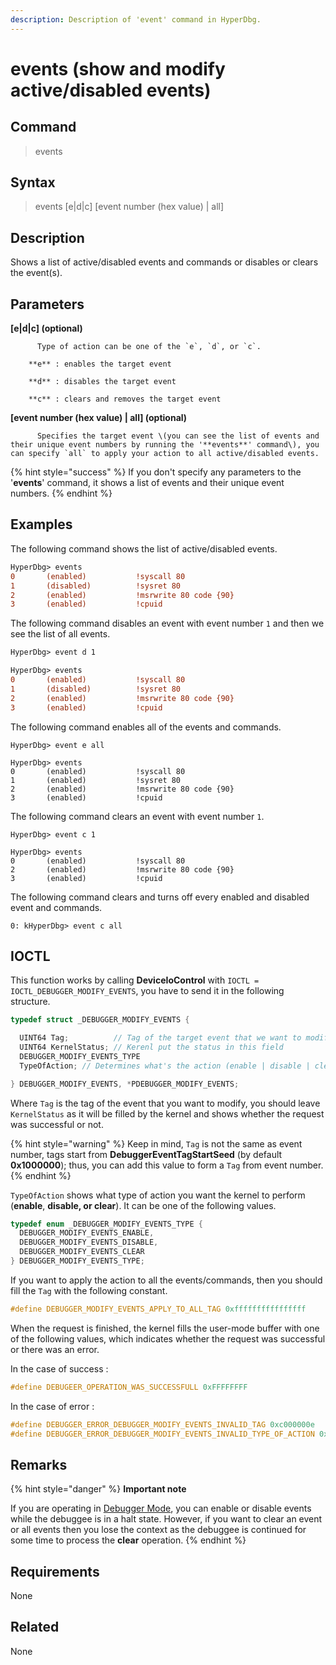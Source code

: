 ```yaml
---
description: Description of 'event' command in HyperDbg.
---
```


# events \(show and modify active/disabled events\)

## Command

> events

## Syntax

> events \[e\|d\|c\] \[event number \(hex value\) \| all\]

## Description

Shows a list of active/disabled events and commands or disables or clears the event\(s\).

## Parameters

**\[e\|d\|c\] \(optional\)**

```text
      Type of action can be one of the `e`, `d`, or `c`.

    **e** : enables the target event

    **d** : disables the target event

    **c** : clears and removes the target event
```

**\[event number \(hex value\) \| all\] \(optional\)**

```text
      Specifies the target event \(you can see the list of events and their unique event numbers by running the '**events**' command\), you can specify `all` to apply your action to all active/disabled events.
```

{% hint style="success" %}
If you don't specify any parameters to the '**events**' command, it shows a list of events and their unique event numbers.
{% endhint %}

## Examples

The following command shows the list of active/disabled events.

```diff
HyperDbg> events
0       (enabled)           !syscall 80
1       (disabled)          !sysret 80
2       (enabled)           !msrwrite 80 code {90}
3       (enabled)           !cpuid
```

The following command disables an event with event number `1` and then we see the list of all events.

```diff
HyperDbg> event d 1

HyperDbg> events
0       (enabled)           !syscall 80
1       (disabled)          !sysret 80
2       (enabled)           !msrwrite 80 code {90}
3       (enabled)           !cpuid
```

The following command enables all of the events and commands.

```text
HyperDbg> event e all

HyperDbg> events
0       (enabled)           !syscall 80
1       (enabled)           !sysret 80
2       (enabled)           !msrwrite 80 code {90}
3       (enabled)           !cpuid
```

The following command clears an event with event number `1`.

```text
HyperDbg> event c 1

HyperDbg> events
0       (enabled)           !syscall 80
2       (enabled)           !msrwrite 80 code {90}
3       (enabled)           !cpuid
```

The following command clears and turns off every enabled and disabled event and commands.

```text
0: kHyperDbg> event c all
```

## IOCTL

This function works by calling **DeviceIoControl** with `IOCTL = IOCTL_DEBUGGER_MODIFY_EVENTS`, you have to send it in the following structure.

```c
typedef struct _DEBUGGER_MODIFY_EVENTS {

  UINT64 Tag;          // Tag of the target event that we want to modify
  UINT64 KernelStatus; // Kerenl put the status in this field
  DEBUGGER_MODIFY_EVENTS_TYPE
  TypeOfAction; // Determines what's the action (enable | disable | clear)

} DEBUGGER_MODIFY_EVENTS, *PDEBUGGER_MODIFY_EVENTS;
```

Where `Tag` is the tag of the event that you want to modify, you should leave `KernelStatus` as it will be filled by the kernel and shows whether the request was successful or not.

{% hint style="warning" %}
Keep in mind, `Tag` is not the same as event number, tags start from **DebuggerEventTagStartSeed** \(by default **0x1000000**\); thus, you can add this value to form a `Tag` from event number.
{% endhint %}

`TypeOfAction` shows what type of action you want the kernel to perform \(**enable**, **disable, or clear**\). It can be one of the following values.

```c
typedef enum _DEBUGGER_MODIFY_EVENTS_TYPE {
  DEBUGGER_MODIFY_EVENTS_ENABLE,
  DEBUGGER_MODIFY_EVENTS_DISABLE,
  DEBUGGER_MODIFY_EVENTS_CLEAR
} DEBUGGER_MODIFY_EVENTS_TYPE;
```

If you want to apply the action to all the events/commands, then you should fill the `Tag` with the following constant.

```c
#define DEBUGGER_MODIFY_EVENTS_APPLY_TO_ALL_TAG 0xffffffffffffffff
```

When the request is finished, the kernel fills the user-mode buffer with one of the following values, which indicates whether the request was successful or there was an error.

In the case of success :

```c
#define DEBUGEER_OPERATION_WAS_SUCCESSFULL 0xFFFFFFFF
```

In the case of error :

```c
#define DEBUGGER_ERROR_DEBUGGER_MODIFY_EVENTS_INVALID_TAG 0xc000000e
#define DEBUGGER_ERROR_DEBUGGER_MODIFY_EVENTS_INVALID_TYPE_OF_ACTION 0xc000000f
```

## **Remarks**

{% hint style="danger" %}
**Important note**

If you are operating in [Debugger Mode](https://docs.hyperdbg.com/using-hyperdbg/prerequisites/operation-modes#debugger-mode), you can enable or disable events while the debuggee is in a halt state. However, if you want to clear an event or all events then you lose the context as the debuggee is continued for some time to process the **clear** operation.
{% endhint %}

## Requirements

None

## Related

None

